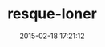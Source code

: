 ---
layout: post
title:  "resque-loner"
repo:   "jayniz/resque-loner"
date:   2015-02-18 17:21:12
gemurl: http://github.com/jayniz/resque-loner
---